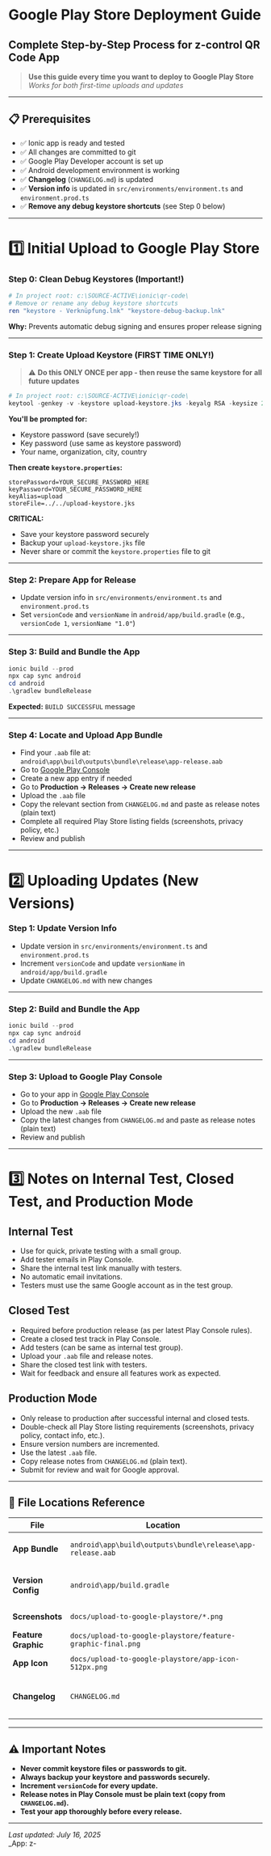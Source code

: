 # Google Play Store Deployment Guide

## Complete Step-by-Step Process for z-control QR Code App

> **Use this guide every time you want to deploy to Google Play Store**  
> _Works for both first-time uploads and updates_

---

## 📋 Prerequisites

- ✅ Ionic app is ready and tested
- ✅ All changes are committed to git
- ✅ Google Play Developer account is set up
- ✅ Android development environment is working
- ✅ **Changelog** (`CHANGELOG.md`) is updated
- ✅ **Version info** is updated in `src/environments/environment.ts` and `environment.prod.ts`
- ✅ **Remove any debug keystore shortcuts** (see Step 0 below)

---

# 1️⃣ Initial Upload to Google Play Store

### **Step 0: Clean Debug Keystores (Important!)**

```powershell
# In project root: c:\SOURCE-ACTIVE\ionic\qr-code\
# Remove or rename any debug keystore shortcuts
ren "keystore - Verknüpfung.lnk" "keystore-debug-backup.lnk"
```
**Why:** Prevents automatic debug signing and ensures proper release signing

---

### **Step 1: Create Upload Keystore (FIRST TIME ONLY!)**

> ⚠️ **Do this ONLY ONCE per app - then reuse the same keystore for all future updates**

```powershell
# In project root: c:\SOURCE-ACTIVE\ionic\qr-code\
keytool -genkey -v -keystore upload-keystore.jks -keyalg RSA -keysize 2048 -validity 10000 -alias upload
```

**You'll be prompted for:**
- Keystore password (save securely!)
- Key password (use same as keystore password)
- Your name, organization, city, country

**Then create `keystore.properties`:**

```properties
storePassword=YOUR_SECURE_PASSWORD_HERE
keyPassword=YOUR_SECURE_PASSWORD_HERE
keyAlias=upload
storeFile=../../upload-keystore.jks
```

**CRITICAL:**
- Save your keystore password securely
- Backup your `upload-keystore.jks` file
- Never share or commit the `keystore.properties` file to git

---

### **Step 2: Prepare App for Release**

- Update version info in `src/environments/environment.ts` and `environment.prod.ts`
- Set `versionCode` and `versionName` in `android/app/build.gradle` (e.g., `versionCode 1`, `versionName "1.0"`)

---

### **Step 3: Build and Bundle the App**

```powershell
ionic build --prod
npx cap sync android
cd android
.\gradlew bundleRelease
```

**Expected:** `BUILD SUCCESSFUL` message

---

### **Step 4: Locate and Upload App Bundle**

- Find your `.aab` file at:  
  `android\app\build\outputs\bundle\release\app-release.aab`
- Go to [Google Play Console](https://play.google.com/console)
- Create a new app entry if needed
- Go to **Production → Releases → Create new release**
- Upload the `.aab` file
- Copy the relevant section from `CHANGELOG.md` and paste as release notes (plain text)
- Complete all required Play Store listing fields (screenshots, privacy policy, etc.)
- Review and publish

---

# 2️⃣ Uploading Updates (New Versions)

### **Step 1: Update Version Info**

- Update version in `src/environments/environment.ts` and `environment.prod.ts`
- Increment `versionCode` and update `versionName` in `android/app/build.gradle`
- Update `CHANGELOG.md` with new changes

---

### **Step 2: Build and Bundle the App**

```powershell
ionic build --prod
npx cap sync android
cd android
.\gradlew bundleRelease
```

---

### **Step 3: Upload to Google Play Console**

- Go to your app in [Google Play Console](https://play.google.com/console)
- Go to **Production → Releases → Create new release**
- Upload the new `.aab` file
- Copy the latest changes from `CHANGELOG.md` and paste as release notes (plain text)
- Review and publish

---

# 3️⃣ Notes on Internal Test, Closed Test, and Production Mode

## **Internal Test**
- Use for quick, private testing with a small group.
- Add tester emails in Play Console.
- Share the internal test link manually with testers.
- No automatic email invitations.
- Testers must use the same Google account as in the test group.

## **Closed Test**
- Required before production release (as per latest Play Console rules).
- Create a closed test track in Play Console.
- Add testers (can be same as internal test group).
- Upload your `.aab` file and release notes.
- Share the closed test link with testers.
- Wait for feedback and ensure all features work as expected.

## **Production Mode**
- Only release to production after successful internal and closed tests.
- Double-check all Play Store listing requirements (screenshots, privacy policy, contact info, etc.).
- Ensure version numbers are incremented.
- Use the latest `.aab` file.
- Copy release notes from `CHANGELOG.md` (plain text).
- Submit for review and wait for Google approval.

---

## 📁 File Locations Reference

| File                | Location                                                   | Purpose                                |
| ------------------- | ---------------------------------------------------------- | -------------------------------------- |
| **App Bundle**      | `android\app\build\outputs\bundle\release\app-release.aab` | Upload this to Google Play             |
| **Version Config**  | `android\app/build.gradle`                                 | Update `versionCode` and `versionName` |
| **Screenshots**     | `docs/upload-to-google-playstore/*.png`                    | Use for store listing                  |
| **Feature Graphic** | `docs/upload-to-google-playstore/feature-graphic-final.png`| Store listing banner                   |
| **App Icon**        | `docs/upload-to-google-playstore/app-icon-512px.png`       | Store listing icon                     |
| **Changelog**       | `CHANGELOG.md`                                             | Release notes and version history      |

---

## ⚠️ Important Notes

- **Never commit keystore files or passwords to git.**
- **Always backup your keystore and passwords securely.**
- **Increment `versionCode` for every update.**
- **Release notes in Play Console must be plain text (copy from `CHANGELOG.md`).**
- **Test your app thoroughly before every release.**

---

_Last updated: July 16, 2025_  
_App: z-